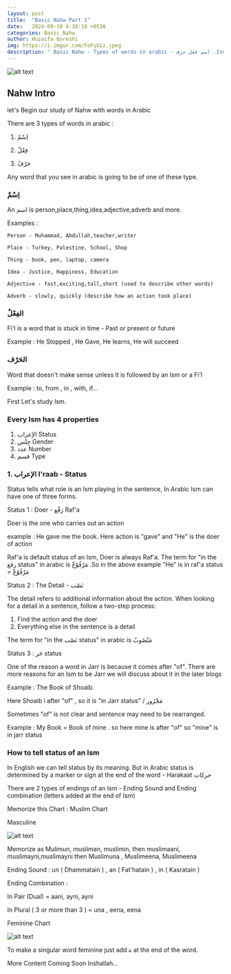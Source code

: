 ```yaml
---
layout: post
title:  "Basic Nahw Part 1"
date:   2024-09-10 4:30:18 +0530
categories: Basic_Nahw
author: Huzaifa Qureshi
img: https://i.imgur.com/FoFyGiz.jpeg
description: " Basic Nahw - Types of words in arabic - اسم فعل حرف .Ism and its propertiess"
---
```


![alt text](https://i.imgur.com/FoFyGiz.jpeg)

## Nahw Intro 

let's Begin our study of Nahw with words in Arabic 

There are 3 types of words in arabic :

1. اِسْمٌ

2. فِعْلٌ

3. حَرْفٌ

Any word that you see in arabic is going to be of one of these type.

### اِسْمٌ 
An اسم is person,place,thing,idea,adjective,adverb and more.

Examples : 
    
    Person - Muhammad, Abdullah,teacher,writer

    Place - Turkey, Palestine, School, Shop

    Thing - book, pen, laptop, camera

    Idea - Justice, Happiness, Education

    Adjective - fast,exciting,tall,short (used to describe other words)

    Adverb - slowly, quickly (describe how an action took place)


### الفِعْلٌ

Fi'l is a word that is stuck in time - Past or present or future

Example : 
    He Stopped , He Gave, He learns, He will succeed

### الحَرْف

Word that doesn't make sense unless it is followed by an Ism or a Fi'l 

Example : to, from , in , with, if...


First Let's study Ism.

### Every Ism has 4 properties 
1.  الإعراب Status
2. جِنْس Gender
3. عدد Number
4. قسم Type

### 1. الإعراب I'raab - Status

Status tells what role is an Ism playing in the sentence, In Arabic Ism can have one of three forms.

Status 1 : Doer - <span class="hl">رَفْع</span>   Raf'a

Doer is the one who carries out an action

example :  He gave me the book.
Here action is "gave" and "He" is the doer of action

Raf'a is default status of an Ism, Doer is always Raf'a.
The term for "in the رفع status" in arabic is مَرْفُوْعٌ
.So in the above example "He" is in raf'a status = مَرْفُوْعٌ

Status 2 : The Detail - <span class="hl">نَصْب</span> 

The detail refers to additional information about the action. When looking for a detail in a sentence,
follow a two-step process:
1) Find the action and the doer
2) Everything else in the sentence is a detail

The term for "in the نَصْب status" in arabic is مَنْصُوبٌ

Status 3 : جَر status

One of the reason a word in Jarr is because it comes after <span>"of"</span>.
There are more reasons for an Ism to be Jarr we will discuss about it in the later blogs

Example :   The Book of Shoaib.

Here Shoaib i after "of" , so it is "in Jarr status" / مَجْرُور

Sometimes "of" is not clear and sentence may need to be rearranged.

Example : My Book = Book of mine . so here mine is after "of" so "mine" is in jarr status





### How to tell status of an Ism

In English we can tell status by its meaning. But in Arabic status is determined by a marker or sign at the end of the word - Harakaat حركات

There are 2 types of endings of an Ism - Ending Sound and Ending combination (letters added at the end of Ism)

Memorize this Chart : Muslim Chart

Masculine

![alt text](https://i.imgur.com/5GsJ53D.png)

Memorize as Mulimun, musliman, muslimin, then muslimaani, muslimayni,muslimayni then Muslimuna , Muslimeena, Muslimeena

Ending Sound : un ( Dhammatain ) , an ( Fat'hatain ) , in ( Kasratain )

Ending Combination : 

In Pair (Dual) = aani, ayni, ayni

In Plural ( 3 or more than 3 ) = una , eena, eena 


Feminine Chart

![alt text](https://i.imgur.com/3RQt3d9.png)

To make a singular word feminine just add ة at the end of the word.

More Content Coming Soon Inshallah...
